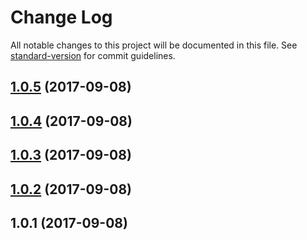 # Change Log

All notable changes to this project will be documented in this file. See [standard-version](https://github.com/conventional-changelog/standard-version) for commit guidelines.

<a name="1.0.5"></a>
## [1.0.5](https://github.com/iilei/joi-emoji-constraints/compare/v1.0.4...v1.0.5) (2017-09-08)



<a name="1.0.4"></a>
## [1.0.4](https://github.com/iilei/joi-emoji-constraints/compare/v1.0.3...v1.0.4) (2017-09-08)



<a name="1.0.3"></a>
## [1.0.3](https://github.com/iilei/joi-emoji-constraints/compare/v1.0.2...v1.0.3) (2017-09-08)



<a name="1.0.2"></a>
## [1.0.2](https://github.com/iilei/joi-emoji-regex/compare/v1.0.1...v1.0.2) (2017-09-08)



<a name="1.0.1"></a>
## 1.0.1 (2017-09-08)
